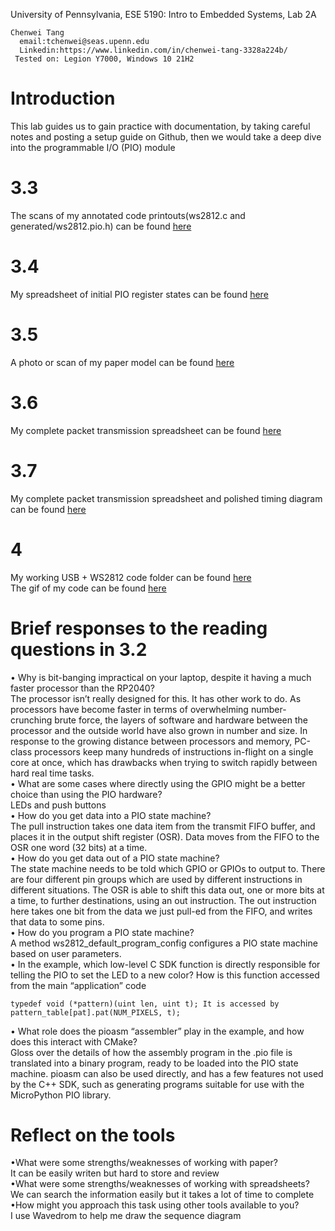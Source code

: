 University of Pennsylvania, ESE 5190: Intro to Embedded Systems, Lab 2A

```
Chenwei Tang
  email:tchenwei@seas.upenn.edu
  Linkedin:https://www.linkedin.com/in/chenwei-tang-3328a224b/
 Tested on: Legion Y7000, Windows 10 21H2
```
# Introduction
This lab guides us to gain practice with documentation, by taking careful notes and posting a setup guide on Github, then we would take a deep dive into the programmable I/O (PIO) module
# 3.3
The scans of my annotated code printouts(ws2812.c and generated/ws2812.pio.h) can be found [here](https://github.com/Chenwei-Tang/ese5190-2022-lab2-into-the-void-star/blob/main/Part3/3.3.pdf)
# 3.4
My spreadsheet of initial PIO register states can be found [here](https://github.com/Chenwei-Tang/ese5190-2022-lab2-into-the-void-star/blob/main/Part3/3.4.xlsx)
# 3.5
A photo or scan of my paper model can be found [here](https://github.com/Chenwei-Tang/ese5190-2022-lab2-into-the-void-star/blob/main/Part3/3.5.pdf)
# 3.6
My complete packet transmission spreadsheet can be found [here](https://github.com/Chenwei-Tang/ese5190-2022-lab2-into-the-void-star/blob/main/Part3/3.6.xlsx)
# 3.7
My complete packet transmission spreadsheet and polished timing diagram can be found [here](https://github.com/Chenwei-Tang/ese5190-2022-lab2-into-the-void-star/blob/main/Part3/3.6%263.7.png)
# 4
My working USB + WS2812 code folder can be found [here](https://github.com/Chenwei-Tang/ese5190-2022-lab2-into-the-void-star/tree/main/Part4/pico-project)<br>
The gif of my code can be found [here](https://github.com/Chenwei-Tang/ese5190-2022-lab2-into-the-void-star/blob/main/Part4/part4.gif)
# Brief responses to the reading questions in 3.2
• Why is bit-banging impractical on your laptop, despite it having a much faster processor than the RP2040?<br>
The processor isn’t really designed for this. It has other work to do. As processors have become faster in terms of overwhelming number-crunching brute force, the layers of software and hardware between the processor and the outside world have also grown in number and size. In response to the growing distance between processors and memory, PC-class processors keep many hundreds of instructions in-flight on a single core at once, which has drawbacks when trying to switch rapidly between hard real time tasks.<br>
• What are some cases where directly using the GPIO might be a better choice than using the PIO hardware?<br>
LEDs and push buttons<br>
• How do you get data into a PIO state machine?<br>
The pull instruction takes one data item from the transmit FIFO buffer, and places it in the output shift register (OSR). Data moves from the FIFO to the OSR one word (32 bits) at a time. <br>
• How do you get data out of a PIO state machine?<br>
The state machine needs to be told which GPIO or GPIOs to output to. There are four different pin groups which are used by different instructions in different situations. The OSR is able to shift this data out, one or more bits at a time, to further destinations, using an out instruction. The out instruction here takes one bit from the data we just pull-ed from the FIFO, and writes that data to some pins.<br>
• How do you program a PIO state machine?<br>
A method ws2812_default_program_config configures a PIO state machine based on user parameters.<br>
• In the example, which low-level C SDK function is directly responsible for telling the PIO to set the LED to a new color? How is this function accessed from the main “application” code
```
typedef void (*pattern)(uint len, uint t); It is accessed by pattern_table[pat].pat(NUM_PIXELS, t);
```
• What role does the pioasm “assembler” play in the example, and how does this interact with CMake?<br>
Gloss over the details of how the assembly program in the .pio file is translated into a binary program, ready to be loaded into the PIO state machine. pioasm can also be used directly, and has a few features not used by the C++ SDK, such as generating programs suitable for use with the MicroPython PIO library.<br>
# Reflect on the tools
•What were some strengths/weaknesses of working with paper?<br>
It can be easily writen but hard to store and review<br>
•What were some strengths/weaknesses of working with spreadsheets?<br>
We can search the information easily but it takes a lot of time to complete<br>
•How might you approach this task using other tools available to you? <br>
I use Wavedrom to help me draw the sequence diagram<br>
